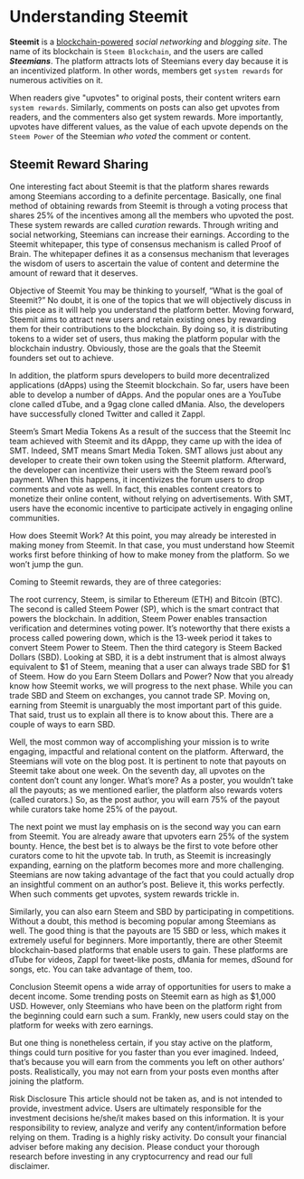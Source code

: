 
# Understanding Steemit

__Steemit__ is a [blockchain-powered](https://cryptoblockwire.com/blockchain-technology-beginners-guide/) _social networking_ and _blogging site_. The name of its blockchain is `Steem Blockchain`, and the users are called ___Steemians___. The platform attracts lots of Steemians every day because it is an incentivized platform. In other words, members get `system rewards` for numerous activities on it.

When readers give "upvotes" to original posts, their content writers earn `system rewards`. Similarly, comments on posts can also get upvotes from readers, and the commenters also get system rewards. More importantly, upvotes have different values, as the value of each upvote depends on the `Steem Power` of the Steemian _who voted_ the comment or content.

## Steemit Reward Sharing

One interesting fact about Steemit is that the platform shares rewards among Steemians according to a definite percentage. Basically, one final method of obtaining rewards from Steemit is through a voting process that shares 25% of the incentives among all the members who upvoted the post. These system rewards are called _curation_ rewards. Through writing and social networking, Steemians can increase their earnings. According to the Steemit whitepaper, this type of consensus mechanism is called Proof of Brain. The whitepaper defines it as a consensus mechanism that leverages the wisdom of users to ascertain the value of content and determine the amount of reward that it deserves.

Objective of Steemit
You may be thinking to yourself, “What is the goal of Steemit?” No doubt, it is one of the topics that we will objectively discuss in this piece as it will help you understand the platform better. Moving forward, Steemit aims to attract new users and retain existing ones by rewarding them for their contributions to the blockchain. By doing so, it is distributing tokens to a wider set of users, thus making the platform popular with the blockchain industry. Obviously, those are the goals that the Steemit founders set out to achieve.

In addition, the platform spurs developers to build more decentralized applications (dApps) using the Steemit blockchain. So far, users have been able to develop a number of dApps. And the popular ones are a YouTube clone called dTube, and a 9gag clone called dMania. Also, the developers have successfully cloned Twitter and called it Zappl.

Steem’s Smart Media Tokens
As a result of the success that the Steemit Inc team achieved with Steemit and its dAppp, they came up with the idea of SMT. Indeed, SMT means Smart Media Token. SMT allows just about any developer to create their own token using the Steemit platform. Afterward, the developer can incentivize their users with the Steem reward pool’s payment. When this happens, it incentivizes the forum users to drop comments and vote as well. In fact, this enables content creators to monetize their online content, without relying on advertisements. With SMT, users have the economic incentive to participate actively in engaging online communities.

How does Steemit Work?
At this point, you may already be interested in making money from Steemit. In that case, you must understand how Steemit works first before thinking of how to make money from the platform. So we won’t jump the gun.

Coming to Steemit rewards, they are of three categories:

The root currency, Steem, is similar to Ethereum (ETH) and Bitcoin (BTC).
The second is called Steem Power (SP), which is the smart contract that powers the blockchain. In addition, Steem Power enables transaction verification and determines voting power. It’s noteworthy that there exists a process called powering down, which is the 13-week period it takes to convert Steem Power to Steem.
Then the third category is Steem Backed Dollars (SBD). Looking at SBD, it is a debt instrument that is almost always equivalent to $1 of Steem, meaning that a user can always trade SBD for $1 of Steem.
How do you Earn Steem Dollars and Power?
Now that you already know how Steemit works, we will progress to the next phase. While you can trade SBD and Steem on exchanges, you cannot trade SP. Moving on, earning from Steemit is unarguably the most important part of this guide. That said, trust us to explain all there is to know about this. There are a couple of ways to earn SBD.

Well, the most common way of accomplishing your mission is to write engaging, impactful and relational content on the platform. Afterward, the Steemians will vote on the blog post. It is pertinent to note that payouts on Steemit take about one week. On the seventh day, all upvotes on the content don’t count any longer. What’s more? As a poster, you wouldn’t take all the payouts; as we mentioned earlier, the platform also rewards voters (called curators.) So, as the post author, you will earn 75% of the payout while curators take home 25% of the payout.

The next point we must lay emphasis on is the second way you can earn from Steemit. You are already aware that upvoters earn 25% of the system bounty. Hence, the best bet is to always be the first to vote before other curators come to hit the upvote tab. In truth, as Steemit is increasingly expanding, earning on the platform becomes more and more challenging. Steemians are now taking advantage of the fact that you could actually drop an insightful comment on an author’s post. Believe it, this works perfectly. When such comments get upvotes, system rewards trickle in.

Similarly, you can also earn Steem and SBD by participating in competitions. Without a doubt, this method is becoming popular among Steemians as well. The good thing is that the payouts are 15 SBD or less, which makes it extremely useful for beginners. More importantly, there are other Steemit blockchain-based platforms that enable users to gain. These platforms are dTube for videos, Zappl for tweet-like posts, dMania for memes, dSound for songs, etc. You can take advantage of them, too.

Conclusion
Steemit opens a wide array of opportunities for users to make a decent income. Some trending posts on Steemit earn as high as $1,000 USD. However, only Steemians who have been on the platform right from the beginning could earn such a sum. Frankly, new users could stay on the platform for weeks with zero earnings.

But one thing is nonetheless certain, if you stay active on the platform, things could turn positive for you faster than you ever imagined. Indeed, that’s because you will earn from the comments you left on other authors’ posts. Realistically, you may not earn from your posts even months after joining the platform.

Risk Disclosure
This article should not be taken as, and is not intended to provide, investment advice. Users are ultimately responsible for the investment decisions he/she/it makes based on this information. It is your responsibility to review, analyze and verify any content/information before relying on them. Trading is a highly risky activity. Do consult your financial adviser before making any decision. Please conduct your thorough research before investing in any cryptocurrency and read our full disclaimer.
